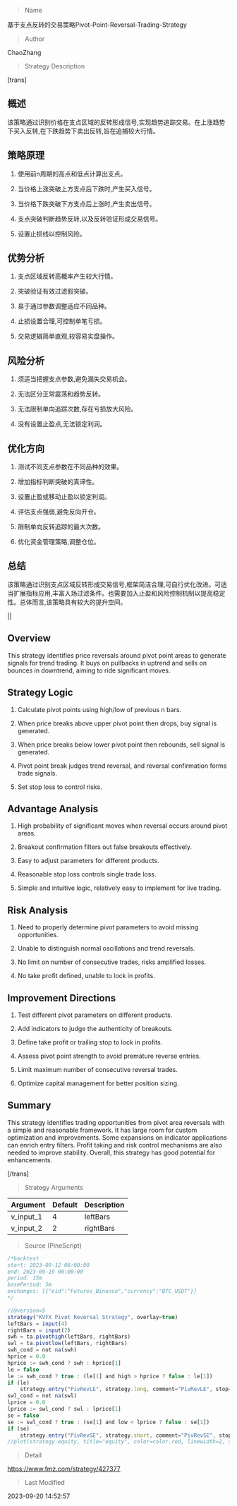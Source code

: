 
> Name

基于支点反转的交易策略Pivot-Point-Reversal-Trading-Strategy

> Author

ChaoZhang

> Strategy Description

[trans]


## 概述

该策略通过识别价格在支点区域的反转形成信号,实现趋势追踪交易。在上涨趋势下买入反转,在下跌趋势下卖出反转,旨在追捕较大行情。

## 策略原理

1. 使用前n周期的高点和低点计算出支点。

2. 当价格上涨突破上方支点后下跌时,产生买入信号。

3. 当价格下跌突破下方支点后上涨时,产生卖出信号。

4. 支点突破判断趋势反转,以及反转验证形成交易信号。

5. 设置止损线以控制风险。

## 优势分析

1. 支点区域反转高概率产生较大行情。

2. 突破验证有效过滤假突破。

3. 易于通过参数调整适应不同品种。

4. 止损设置合理,可控制单笔亏损。

5. 交易逻辑简单直观,较容易实盘操作。

## 风险分析

1. 须适当把握支点参数,避免漏失交易机会。

2. 无法区分正常震荡和趋势反转。

3. 无法限制单向追踪次数,存在亏损放大风险。

4. 没有设置止盈点,无法锁定利润。

## 优化方向

1. 测试不同支点参数在不同品种的效果。

2. 增加指标判断突破的真谛性。

3. 设置止盈或移动止盈以锁定利润。

4. 评估支点强弱,避免反向开仓。

5. 限制单向反转追踪的最大次数。

6. 优化资金管理策略,调整仓位。

## 总结

该策略通过识别支点区域反转形成交易信号,框架简洁合理,可自行优化改进。可适当扩展指标应用,丰富入场过滤条件。也需要加入止盈和风险控制机制以提高稳定性。总体而言,该策略具有较大的提升空间。

|| 

## Overview 

This strategy identifies price reversals around pivot point areas to generate signals for trend trading. It buys on pullbacks in uptrend and sells on bounces in downtrend, aiming to ride significant moves.

## Strategy Logic

1. Calculate pivot points using high/low of previous n bars.

2. When price breaks above upper pivot point then drops, buy signal is generated.

3. When price breaks below lower pivot point then rebounds, sell signal is generated. 

4. Pivot point break judges trend reversal, and reversal confirmation forms trade signals.

5. Set stop loss to control risks.

## Advantage Analysis

1. High probability of significant moves when reversal occurs around pivot areas.

2. Breakout confirmation filters out false breakouts effectively. 

3. Easy to adjust parameters for different products.

4. Reasonable stop loss controls single trade loss.

5. Simple and intuitive logic, relatively easy to implement for live trading.

## Risk Analysis

1. Need to properly determine pivot parameters to avoid missing opportunities.

2. Unable to distinguish normal oscillations and trend reversals.

3. No limit on number of consecutive trades, risks amplified losses. 

4. No take profit defined, unable to lock in profits.

## Improvement Directions

1. Test different pivot parameters on different products.

2. Add indicators to judge the authenticity of breakouts.

3. Define take profit or trailing stop to lock in profits.

4. Assess pivot point strength to avoid premature reverse entries.

5. Limit maximum number of consecutive reversal trades.

6. Optimize capital management for better position sizing. 

## Summary

This strategy identifies trading opportunities from pivot area reversals with a simple and reasonable framework. It has large room for custom optimization and improvements. Some expansions on indicator applications can enrich entry filters. Profit taking and risk control mechanisms are also needed to improve stability. Overall, this strategy has good potential for enhancements.

[/trans]

> Strategy Arguments



|Argument|Default|Description|
|----|----|----|
|v_input_1|4|leftBars|
|v_input_2|2|rightBars|


> Source (PineScript)

``` javascript
/*backtest
start: 2023-09-12 00:00:00
end: 2023-09-19 00:00:00
period: 15m
basePeriod: 5m
exchanges: [{"eid":"Futures_Binance","currency":"BTC_USDT"}]
*/

//@version=5
strategy("KVFX Pivot Reversal Strategy", overlay=true)
leftBars = input(4)
rightBars = input(2)
swh = ta.pivothigh(leftBars, rightBars)
swl = ta.pivotlow(leftBars, rightBars)
swh_cond = not na(swh)
hprice = 0.0
hprice := swh_cond ? swh : hprice[1]
le = false
le := swh_cond ? true : (le[1] and high > hprice ? false : le[1])
if (le)
	strategy.entry("PivRevLE", strategy.long, comment="PivRevLE", stop=hprice + syminfo.mintick)
swl_cond = not na(swl)
lprice = 0.0
lprice := swl_cond ? swl : lprice[1]
se = false
se := swl_cond ? true : (se[1] and low < lprice ? false : se[1])
if (se)
	strategy.entry("PivRevSE", strategy.short, comment="PivRevSE", stop=lprice - syminfo.mintick)
//plot(strategy.equity, title="equity", color=color.red, linewidth=2, style=plot.style_areabr)
```

> Detail

https://www.fmz.com/strategy/427377

> Last Modified

2023-09-20 14:52:57
